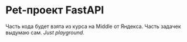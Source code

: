 # Pet-проект FastAPI
Часть кода будет взята из курса на Middle от Яндекса. Часть задачек выдумаю сам. 
_Just playground_.